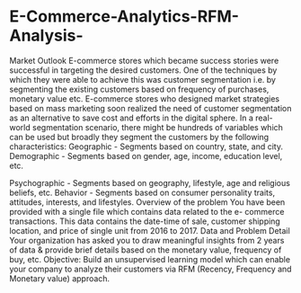 # E-Commerce-Analytics-RFM-Analysis-
Market Outlook
E-commerce stores which became success stories were successful in targeting the desired customers. One of the techniques by which they were able to achieve this was customer segmentation i.e. by segmenting the existing customers based on frequency of purchases, monetary value etc. E-commerce stores who designed market strategies based on mass marketing soon realized the need of customer segmentation as an alternative to save cost and efforts in the digital sphere. In a real-world segmentation scenario, there might be hundreds of variables which can be used but broadly they segment the customers by the following characteristics:
Geographic - Segments based on country, state, and city.
Demographic - Segments based on gender, age, income, education level, etc.
  
Psychographic - Segments based on geography, lifestyle, age and religious
 beliefs, etc.
 Behavior - Segments based on consumer personality traits, attitudes,
  interests, and lifestyles.
Overview of the problem
You have been provided with a single file which contains data related to the e- commerce transactions. This data contains the date-time of sale, customer shipping location, and price of single unit from 2016 to 2017.
Data and Problem Detail
Your organization has asked you to draw meaningful insights from 2 years of data & provide brief details based on the monetary value, frequency of buy, etc.
Objective: Build an unsupervised learning model which can enable your company to analyze their customers via RFM (Recency, Frequency and Monetary value) approach.

